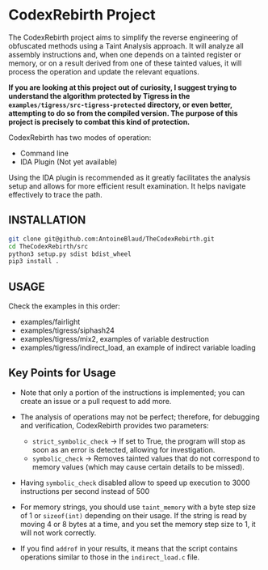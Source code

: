 # CodexRebirth Project

The CodexRebirth project aims to simplify the reverse engineering of obfuscated methods using a Taint Analysis approach. It will analyze all assembly instructions and, when one depends on a tainted register or memory, or on a result derived from one of these tainted values, it will process the operation and update the relevant equations.

**If you are looking at this project out of curiosity, I suggest trying to understand the algorithm protected by Tigress in the `examples/tigress/src-tigress-protected` directory, or even better, attempting to do so from the compiled version. The purpose of this project is precisely to combat this kind of protection.**

CodexRebirth has two modes of operation:

- Command line
- IDA Plugin (Not yet available)

Using the IDA plugin is recommended as it greatly facilitates the analysis setup and allows for more efficient result examination. It helps navigate effectively to trace the path.

## INSTALLATION

```bash
git clone git@github.com:AntoineBlaud/TheCodexRebirth.git
cd TheCodexRebirth/src
python3 setup.py sdist bdist_wheel 
pip3 install . 
```

## USAGE

Check the examples in this order:

- examples/fairlight
- examples/tigress/siphash24
- examples/tigress/mix2, examples of variable destruction
- examples/tigress/indirect_load, an example of indirect variable loading

## Key Points for Usage

- Note that only a portion of the instructions is implemented; you can create an issue or a pull request to add more.

- The analysis of operations may not be perfect; therefore, for debugging and verification, CodexRebirth provides two parameters:
  - `strict_symbolic_check` -> If set to True, the program will stop as soon as an error is detected, allowing for investigation.
  - `symbolic_check` -> Removes tainted values that do not correspond to memory values (which may cause certain details to be missed).

- Having `symbolic_check` disabled allow to speed up execution to 3000 instructions per second instead of 500

- For memory strings, you should use `taint_memory` with a byte step size of 1 or `sizeof(int)` depending on their usage. If the string is read by moving 4 or 8 bytes at a time, and you set the memory step size to 1, it will not work correctly.

- If you find `addrof` in your results, it means that the script contains operations similar to those in the `indirect_load.c` file.

